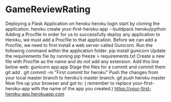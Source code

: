 # GameReviewRating
Deploying a  Flask Application on heroku
heroku login
start by cloning the application.
heroku create your-first-heroku-app --buildpack heroku/python
Adding a Procfile
In order for us to successfully deploy any application to Heroku, we must add a Procfile to that application.
Before we can add a Procfile, we need to first install a web server called Gunicorn. Run the following command within the application folder.
 pip install gunicorn
Update the requirements file by running
 pip freeze > requirements.txt
Create a new file with Procfile as the name and do not add any extension. Add this line below
 web: gunicorn app:app
Stage the files for a commit and commit them
 git add .
 git commit -m "First commit for heroku"
Push the changes from your local master branch to heroku’s master branch.
 git push heroku master
Now fire up your browser and got to: ( remember to replace your-first-heroku-app with the name of the app you created.)
https://your-first-heroku-app.herokuapp.com



